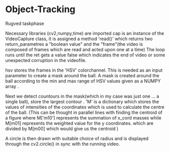 # Object-Tracking
Rugved taskphase

Necessary libraries (cv2,numpy,time) are imported
cap is an instance of the VideoCapture class, it is assigned a method 'read()' which returns two return_parametres
a "boolean value" and the "frame"(the video is composed of frames which are read and acted upon one at a time)
The loop runs until the ret gets a value false which indicates the end of video or some unexpected corruption in the videofile.

hsv stores the frames in the 'HSV' colorchannel. This is needed as an input parameter to create a mask around the ball.
A mask is created around the ball according to the min and max range of HSV values given as a NUMPY array .

Next we detect countours in the mask(which in my case was just one ... a single ball), store the largest contour .
'M' is a dictionary which stores the values of intensities of the coordinates which is used to calculate the centre of the ball.
(This can be thought in parallel lines with finding the centroid of a figure where M['m10'] represents the summation of x_cord masses while M[m01] represents the weighted value for the y coordinates.
which are divided by M[m00] which would give us the centroid ) 

A circle is then drawn with suitable choice of radius and is displayed through the cv2.circle() in sync with the running video.

